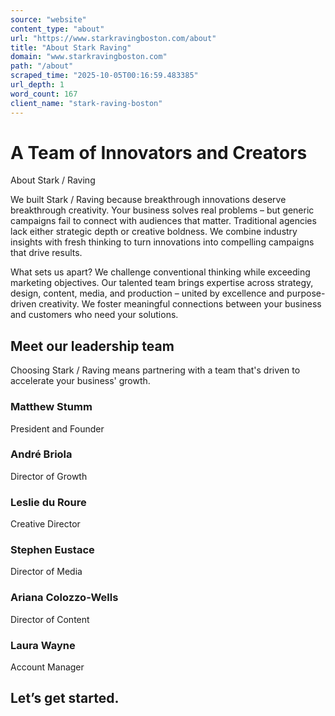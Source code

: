 ```yaml
---
source: "website"
content_type: "about"
url: "https://www.starkravingboston.com/about"
title: "About Stark Raving"
domain: "www.starkravingboston.com"
path: "/about"
scraped_time: "2025-10-05T00:16:59.483385"
url_depth: 1
word_count: 167
client_name: "stark-raving-boston"
---
```


# A Team of Innovators and Creators

About Stark / Raving

We built Stark / Raving because breakthrough innovations deserve breakthrough creativity. Your business solves real problems – but generic campaigns fail to connect with audiences that matter. Traditional agencies lack either strategic depth or creative boldness. We combine industry insights with fresh thinking to turn innovations into compelling campaigns that drive results.

What sets us apart? We challenge conventional thinking while exceeding marketing objectives. Our talented team brings expertise across strategy, design, content, media, and production – united by excellence and purpose-driven creativity. We foster meaningful connections between your business and customers who need your solutions.

## Meet our  leadership team

Choosing Stark / Raving means partnering with a team that's driven to accelerate your business' growth.

### Matthew Stumm
President and Founder

### André Briola
Director of Growth

### Leslie du Roure
Creative Director

### Stephen Eustace
Director of Media

### Ariana Colozzo-Wells
Director of Content

### Laura Wayne
Account Manager

## Let’s get started.
